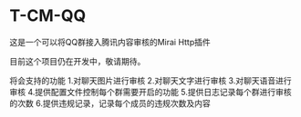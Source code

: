 # T-CM-QQ
这是一个可以将QQ群接入腾讯内容审核的Mirai Http插件

目前这个项目仍在开发中，敬请期待。

将会支持的功能
1.对聊天图片进行审核
2.对聊天文字进行审核
3.对聊天语音进行审核
4.提供配置文件控制每个群需要开启的功能
5.提供日志记录每个群进行审核的次数
6.提供违规记录，记录每个成员的违规次数及内容
